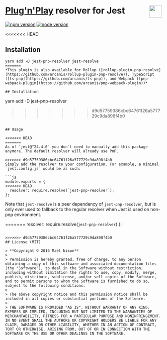 # <img src="https://github.com/facebook/jest/blob/master/website/static/img/jest.png" height="40" align="right" /> [Plug'n'Play](https://github.com/yarnpkg/rfcs/pull/101) resolver for Jest

[![npm version](https://img.shields.io/npm/v/jest-pnp-resolver.svg)](https://www.npmjs.com/package/jest-pnp-resolver)
[![node version](https://img.shields.io/node/v/jest-pnp-resolver.svg)](https://www.npmjs.com/package/jest-pnp-resolver)

<<<<<<< HEAD
## Installation

```
yarn add -D jest-pnp-resolver jest-resolve
=======
*This plugin is also available for Rollup ([rollup-plugin-pnp-resolve](https://github.com/arcanis/rollup-plugin-pnp-resolve)), TypeScript ([ts-pnp](https://github.com/arcanis/ts-pnp)), and Webpack ([pnp-webpack-plugin](https://github.com/arcanis/pnp-webpack-plugin))*

## Installation

```
yarn add -D jest-pnp-resolver
>>>>>>> d9d57759386cbc64761f26a577729c9da898f4b0
```

## Usage

<<<<<<< HEAD
=======
As of `jest@^24.4.0` you don't need to manually add this package anymore. The default resolver will already use PnP.

>>>>>>> d9d57759386cbc64761f26a577729c9da898f4b0
Simply add the resolver to your configuration. For example, a minimal `jest.config.js` would be as such:

```js
module.exports = {
<<<<<<< HEAD
  resolver: require.resolve(`jest-pnp-resolver`);
};
```

Note that `jest-resolve` is a peer dependency of `jest-pnp-resolver`, but is only ever used to fallback to the regular resolver when Jest is used on non-pnp environment.

=======
  resolver: require.resolve(`jest-pnp-resolver`)
};
```

>>>>>>> d9d57759386cbc64761f26a577729c9da898f4b0
## License (MIT)

> **Copyright © 2016 Maël Nison**
>
> Permission is hereby granted, free of charge, to any person obtaining a copy of this software and associated documentation files (the "Software"), to deal in the Software without restriction, including without limitation the rights to use, copy, modify, merge, publish, distribute, sublicense, and/or sell copies of the Software, and to permit persons to whom the Software is furnished to do so, subject to the following conditions:
>
> The above copyright notice and this permission notice shall be included in all copies or substantial portions of the Software.
>
> THE SOFTWARE IS PROVIDED "AS IS", WITHOUT WARRANTY OF ANY KIND, EXPRESS OR IMPLIED, INCLUDING BUT NOT LIMITED TO THE WARRANTIES OF MERCHANTABILITY, FITNESS FOR A PARTICULAR PURPOSE AND NONINFRINGEMENT. IN NO EVENT SHALL THE AUTHORS OR COPYRIGHT HOLDERS BE LIABLE FOR ANY CLAIM, DAMAGES OR OTHER LIABILITY, WHETHER IN AN ACTION OF CONTRACT, TORT OR OTHERWISE, ARISING FROM, OUT OF OR IN CONNECTION WITH THE SOFTWARE OR THE USE OR OTHER DEALINGS IN THE SOFTWARE.
